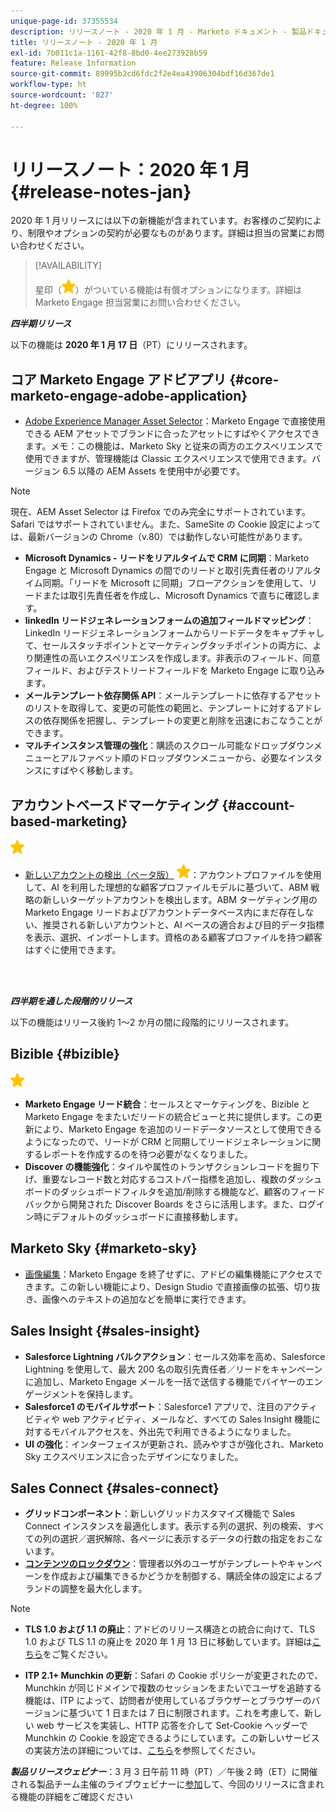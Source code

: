 ```yaml
---
unique-page-id: 37355534
description: リリースノート - 2020 年 1 月 - Marketo ドキュメント - 製品ドキュメント
title: リリースノート - 2020 年 1 月
exl-id: 7b011c1a-1161-42f8-8bd0-4ee273928b59
feature: Release Information
source-git-commit: 89995b2cd6fdc2f2e4ea43906304bdf16d367de1
workflow-type: ht
source-wordcount: '827'
ht-degree: 100%

---
```


# リリースノート：2020 年 1 月 {#release-notes-jan}

2020 年 1 月リリースには以下の新機能が含まれています。お客様のご契約により、制限やオプションの契約が必要なものがあります。詳細は担当の営業にお問い合わせください。

>[!AVAILABILITY]
>
>星印（![（星印）](assets/yellow-star.png)）がついている機能は有償オプションになります。詳細は Marketo Engage 担当営業にお問い合わせください。

**_四半期リリース_**

以下の機能は **2020 年 1 月 17 日**（PT）にリリースされます。

## コア Marketo Engage アドビアプリ {#core-marketo-engage-adobe-application}

* [Adobe Experience Manager Asset Selector](/help/marketo/product-docs/adobe-experience-cloud-integrations/importing-assets-with-adobe-experience-manager.md)：Marketo Engage で直接使用できる AEM アセットでブランドに合ったアセットにすばやくアクセスできます。メモ：この機能は、Marketo Sky と従来の両方のエクスペリエンスで使用できますが、管理機能は Classic エクスペリエンスで使用できます。バージョン 6.5 以降の AEM Assets を使用中が必要です。

>[!NOTE]
>
>現在、AEM Asset Selector は Firefox でのみ完全にサポートされています。Safari ではサポートされていません。また、SameSite の Cookie 設定によっては、最新バージョンの Chrome（v.80）では動作しない可能性があります。

* **Microsoft Dynamics - リードをリアルタイムで CRM に同期**：Marketo Engage と Microsoft Dynamics の間でのリードと取引先責任者のリアルタイム同期。「リードを Microsoft に同期」フローアクションを使用して、リードまたは取引先責任者を作成し、Microsoft Dynamics で直ちに確認します。
* **linkedIn リードジェネレーションフォームの追加フィールドマッピング**：LinkedIn リードジェネレーションフォームからリードデータをキャプチャして、セールスタッチポイントとマーケティングタッチポイントの両方に、より関連性の高いエクスペリエンスを作成します。非表示のフィールド、同意フィールド、およびテストリードフィールドを Marketo Engage に取り込みます。
* **メールテンプレート依存関係 API**：メールテンプレートに依存するアセットのリストを取得して、変更の可能性の範囲と、テンプレートに対するアドレスの依存関係を把握し、テンプレートの変更と削除を迅速におこなうことができます。
* **マルチインスタンス管理の強化**：購読のスクロール可能なドロップダウンメニューとアルファベット順のドロップダウンメニューから、必要なインスタンスにすばやく移動します。

## アカウントベースドマーケティング {#account-based-marketing}

![（星印）](assets/yellow-star.png)

* [新しいアカウントの検出（ベータ版）](https://docs.marketo.com/x/WQA6Ag) ![（星）](assets/yellow-star.png)：アカウントプロファイルを使用して、AI を利用した理想的な顧客プロファイルモデルに基づいて、ABM 戦略の新しいターゲットアカウントを検出します。ABM ターゲティング用の Marketo Engage リードおよびアカウントデータベース内にまだ存在しない、推奨される新しいアカウントと、AI ベースの適合および目的データ指標を表示、選択、インポートします。資格のある顧客プロファイルを持つ顧客はすぐに使用できます。

<br> 

**_四半期を通した段階的リリース_**

以下の機能はリリース後約 1～2 か月の間に段階的にリリースされます。

## Bizible {#bizible}

![（星印）](assets/yellow-star.png)

* **Marketo Engage リード統合**：セールスとマーケティングを、Bizible と Marketo Engage をまたいだリードの統合ビューと共に提供します。この更新により、Marketo Engage を追加のリードデータソースとして使用できるようになったので、リードが CRM と同期してリードジェネレーションに関するレポートを作成するのを待つ必要がなくなりました。
* **Discover の機能強化**：タイルや属性のトランザクションレコードを掘り下げ、重要なレコード数と対応するコストパー指標を追加し、複数のダッシュボードのダッシュボードフィルタを追加/削除する機能など、顧客のフィードバックから開発された Discover Boards をさらに活用します。また、ログイン時にデフォルトのダッシュボードに直接移動します。

## Marketo Sky {#marketo-sky}

* [画像編集](https://experienceleague.adobe.com/docs/marketo/sky/design-studio/marketo-image-editor.html?lang=en#design-studio)：Marketo Engage を終了せずに、アドビの編集機能にアクセスできます。この新しい機能により、Design Studio で直接画像の拡張、切り抜き、画像へのテキストの追加などを簡単に実行できます。

## Sales Insight {#sales-insight}

* **Salesforce Lightning バルクアクション**：セールス効率を高め、Salesforce Lightning を使用して、最大 200 名の取引先責任者／リードをキャンペーンに追加し、Marketo Engage メールを一括で送信する機能でバイヤーのエンゲージメントを保持します。
* **Salesforce1 のモバイルサポート**：Salesforce1 アプリで、注目のアクティビティや web アクティビティ、メールなど、すべての Sales Insight 機能に対するモバイルアクセスを、外出先で利用できるようになりました。
* **UI の強化**：インターフェイスが更新され、読みやすさが強化され、Marketo Sky エクスペリエンスに合ったデザインになりました。

## Sales Connect {#sales-connect}

* **グリッドコンポーネント**：新しいグリッドカスタマイズ機能で Sales Connect インスタンスを最適化します。表示する列の選択、列の検索、すべての列の選択／選択解除、各ページに表示するデータの行数の指定をおこないます。
* **[コンテンツのロックダウン](/help/marketo/product-docs/marketo-sales-connect/admin/content-lockdown.md)**：管理者以外のユーザがテンプレートやキャンペーンを作成および編集できるかどうかを制御する、購読全体の設定によるブランドの調整を最大化します。

>[!NOTE]
>
>* **TLS 1.0 および 1.1 の廃止**：アドビのリリース構造との統合に向けて、TLS 1.0 および TLS 1.1 の廃止を 2020 年 1 月 13 日に移動しています。詳細は[こちら](https://nation.marketo.com/docs/DOC-7059-tls-10-11-deprecation-faq)をご覧ください。
>
>* **ITP 2.1+ Munchkin の更新**：Safari の Cookie ポリシーが変更されたので、Munchkin が同じドメインで複数のセッションをまたいでユーザを追跡する機能は、ITP によって、訪問者が使用しているブラウザーとブラウザーのバージョンに基づいて 1 日または 7 日に制限されます。これを考慮して、新しい web サービスを実装し、HTTP 応答を介して Set-Cookie ヘッダーで Munchkin の Cookie を設定できるようにしています。この新しいサービスの実装方法の詳細については、[こちら](https://nation.marketo.com/docs/DOC-7351)を参照してください。

**_製品リリースウェビナー_**：3 月 3 日午前 11 時（PT）／午後 2 時（ET）に開催される製品チーム主催のライブウェビナーに[参加](https://engage.marketo.com/Jan_Feb_20_Release_Webinar_Registration.html)して、今回のリリースに含まれる機能の詳細をご確認ください
